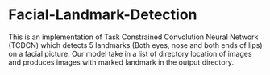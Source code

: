 # Facial-Landmark-Detection
This is an implementation of Task Constrained Convolution Neural Network (TCDCN) which detects 5 landmarks (Both eyes, nose and both ends of lips) on a facial picture. Our model take in a list of directory location of images and produces images with marked landmark in the output directory.
